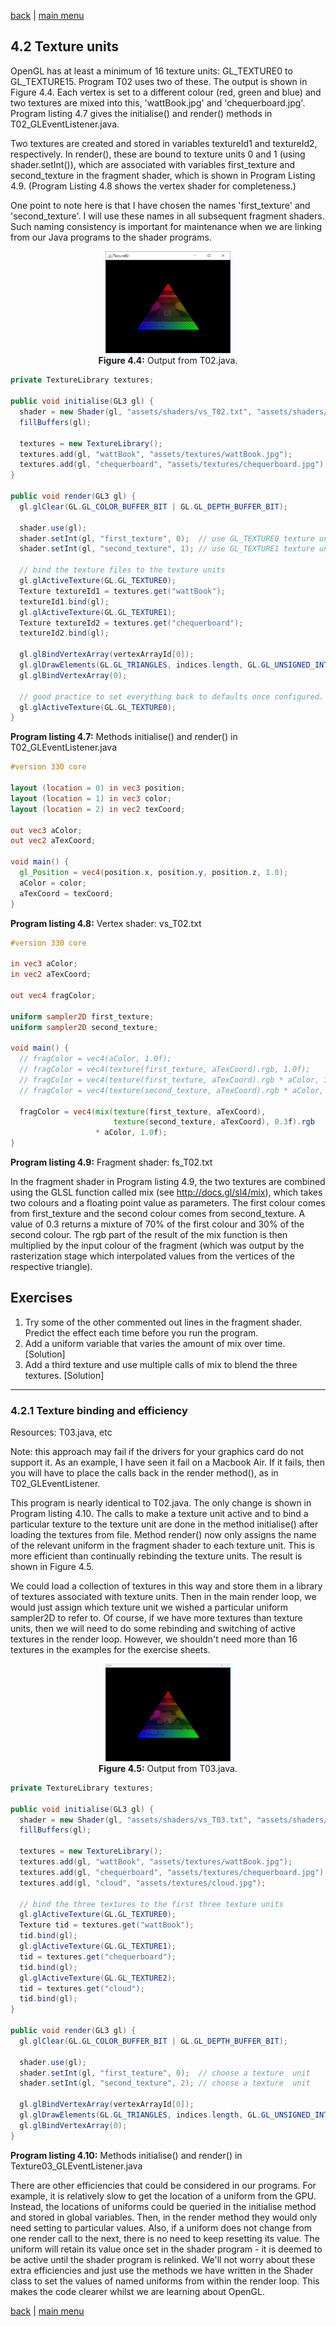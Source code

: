 [back](ch4.md) | [main menu](../README.md)
 
## 4.2 Texture units

OpenGL has at least a minimum of 16 texture units: GL_TEXTURE0 to GL_TEXTURE15. Program T02 uses two of these. The output is shown in Figure 4.4. Each vertex is set to a different colour (red, green and blue) and two textures are mixed into this, 'wattBook.jpg' and 'chequerboard.jpg'. Program listing 4.7 gives the initialise() and render() methods in T02_GLEventListener.java.

Two textures are created and stored in variables textureId1 and textureId2, respectively. In render(), these are bound to texture units 0 and 1 (using shader.setInt()), which are associated with variables first_texture and second_texture in the fragment shader, which is shown in Program Listing 4.9. (Program Listing 4.8 shows the vertex shader for completeness.)

One point to note here is that I have chosen the names 'first_texture' and 'second_texture'. I will use these names in all subsequent fragment shaders. Such naming consistency is important for maintenance when we are linking from our Java programs to the shader programs.

<p align="center">
  <img src="ch4_img/ch4_2_triangle_two_textures.jpg" alt="A  triangle" width="200"><br>
  <strong>Figure 4.4:</strong> Output from T02.java.
</p>

```java
private TextureLibrary textures;
  
public void initialise(GL3 gl) {
  shader = new Shader(gl, "assets/shaders/vs_T02.txt", "assets/shaders/fs_T02.txt");
  fillBuffers(gl);

  textures = new TextureLibrary();
  textures.add(gl, "wattBook", "assets/textures/wattBook.jpg");
  textures.add(gl, "chequerboard", "assets/textures/chequerboard.jpg");
}

public void render(GL3 gl) {
  gl.glClear(GL.GL_COLOR_BUFFER_BIT | GL.GL_DEPTH_BUFFER_BIT);

  shader.use(gl);
  shader.setInt(gl, "first_texture", 0);  // use GL_TEXTURE0 texture unit
  shader.setInt(gl, "second_texture", 1); // use GL_TEXTURE1 texture unit

  // bind the texture files to the texture units
  gl.glActiveTexture(GL.GL_TEXTURE0);
  Texture textureId1 = textures.get("wattBook");
  textureId1.bind(gl);
  gl.glActiveTexture(GL.GL_TEXTURE1);
  Texture textureId2 = textures.get("chequerboard");
  textureId2.bind(gl);

  gl.glBindVertexArray(vertexArrayId[0]);
  gl.glDrawElements(GL.GL_TRIANGLES, indices.length, GL.GL_UNSIGNED_INT, 0);
  gl.glBindVertexArray(0);
  
  // good practice to set everything back to defaults once configured.
  gl.glActiveTexture(GL.GL_TEXTURE0);
}
```

**Program listing 4.7:** Methods initialise() and render() in T02_GLEventListener.java 

```glsl
#version 330 core
  
layout (location = 0) in vec3 position;
layout (location = 1) in vec3 color;
layout (location = 2) in vec2 texCoord;

out vec3 aColor;
out vec2 aTexCoord;

void main() {
  gl_Position = vec4(position.x, position.y, position.z, 1.0);
  aColor = color;
  aTexCoord = texCoord;
}
```

**Program listing 4.8:** Vertex shader: vs_T02.txt 

```glsl
#version 330 core
  
in vec3 aColor;
in vec2 aTexCoord;

out vec4 fragColor;

uniform sampler2D first_texture;
uniform sampler2D second_texture;

void main() {
  // fragColor = vec4(aColor, 1.0f);
  // fragColor = vec4(texture(first_texture, aTexCoord).rgb, 1.0f);
  // fragColor = vec4(texture(first_texture, aTexCoord).rgb * aColor, 1.0f);
  // fragColor = vec4(texture(second_texture, aTexCoord).rgb * aColor, 1.0f);
  
  fragColor = vec4(mix(texture(first_texture, aTexCoord),
                       texture(second_texture, aTexCoord), 0.3f).rgb
                   * aColor, 1.0f);
}
```

**Program listing 4.9:** Fragment shader: fs_T02.txt 

In the fragment shader in Program listing 4.9, the two textures are combined using the GLSL function called mix (see http://docs.gl/sl4/mix), which takes two colours and a floating point value as parameters. The first colour comes from first_texture and the second colour comes from second_texture. A value of 0.3 returns a mixture of 70% of the first colour and 30% of the second colour. The rgb part of the result of the mix function is then multiplied by the input colour of the fragment (which was output by the rasterization stage which interpolated values from the vertices of the respective triangle). 

## Exercises

1. Try some of the other commented out lines in the fragment shader. Predict the effect each time before you run the program.
2. Add a uniform variable that varies the amount of mix over time. [Solution]
3. Add a third texture and use multiple calls of mix to blend the three textures. [Solution]

---

### 4.2.1 Texture binding and efficiency 

Resources: T03.java, etc

Note: this approach may fail if the drivers for your graphics card do not support it. As an example, I have seen it fail on a Macbook Air. If it fails, then you will have to place the calls back in the render method(), as in T02_GLEventListener.

This program is nearly identical to T02.java. The only change is shown in Program listing 4.10. The calls to make a texture unit active and to bind a particular texture to the texture unit are done in the method initialise() after loading the textures from file. Method render() now only assigns the name of the relevant uniform in the fragment shader to each texture unit. This is more efficient than continually rebinding the texture units. The result is shown in Figure 4.5.

We could load a collection of textures in this way and store them in a library of textures associated with texture units. Then in the main render loop, we would just assign which texture unit we wished a particular uniform sampler2D to refer to. Of course, if we have more textures than texture units, then we will need to do some rebinding and switching of active textures in the render loop. However, we shouldn't need more than 16 textures in the examples for the exercise sheets.

<p align="center">
  <img src="ch4_img/ch4_2_triangle_two_textures_2.jpg" alt="A  triangle" width="200"><br>
  <strong>Figure 4.5:</strong> Output from T03.java.
</p>

```java
private TextureLibrary textures;
  
public void initialise(GL3 gl) {
  shader = new Shader(gl, "assets/shaders/vs_T03.txt", "assets/shaders/fs_T03.txt");
  fillBuffers(gl);
  
  textures = new TextureLibrary();
  textures.add(gl, "wattBook", "assets/textures/wattBook.jpg");
  textures.add(gl, "chequerboard", "assets/textures/chequerboard.jpg");
  textures.add(gl, "cloud", "assets/textures/cloud.jpg");

  // bind the three textures to the first three texture units
  gl.glActiveTexture(GL.GL_TEXTURE0);
  Texture tid = textures.get("wattBook");
  tid.bind(gl);
  gl.glActiveTexture(GL.GL_TEXTURE1);
  tid = textures.get("chequerboard");
  tid.bind(gl);
  gl.glActiveTexture(GL.GL_TEXTURE2);
  tid = textures.get("cloud");
  tid.bind(gl);
}

public void render(GL3 gl) {
  gl.glClear(GL.GL_COLOR_BUFFER_BIT | GL.GL_DEPTH_BUFFER_BIT);

  shader.use(gl);
  shader.setInt(gl, "first_texture", 0);  // choose a texture  unit
  shader.setInt(gl, "second_texture", 2); // choose a texture  unit

  gl.glBindVertexArray(vertexArrayId[0]);
  gl.glDrawElements(GL.GL_TRIANGLES, indices.length, GL.GL_UNSIGNED_INT, 0);
  gl.glBindVertexArray(0);
}
```

**Program listing 4.10:** Methods initialise() and render() in Texture03_GLEventListener.java 

There are other efficiencies that could be considered in our programs. For example, it is relatively slow to get the location of a uniform from the GPU. Instead, the locations of uniforms could be queried in the initialise method and stored in global variables. Then, in the render method they would only need setting to particular values. Also, if a uniform does not change from one render call to the next, there is no need to keep resetting its value. The uniform will retain its value once set in the shader program - it is deemed to be active until the shader program is relinked. We'll not worry about these extra efficiencies and just use the methods we have written in the Shader class to set the values of named uniforms from within the render loop. This makes the code clearer whilst we are learning about OpenGL.



[back](ch4.md) | [main menu](../README.md)